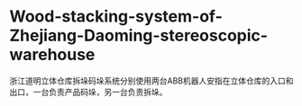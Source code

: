 # Wood-stacking-system-of-Zhejiang-Daoming-stereoscopic-warehouse
浙江道明立体仓库拆垛码垛系统分别使用两台ABB机器人安指在立体仓库的入口和出口，一台负责产品码垛，另一台负责拆垛。
